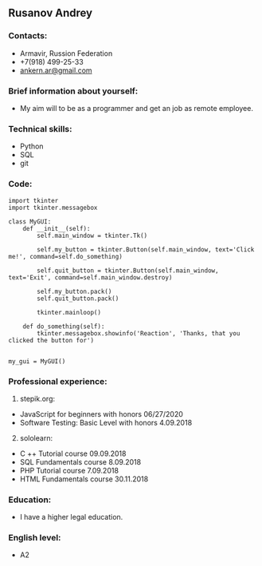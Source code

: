﻿##  Rusanov Andrey
### Contacts:
- Armavir, Russion Federation
- +7(918) 499\-25\-33
- ankern.ar@gmail.com

### Brief information about yourself:
- My aim will to be as a programmer and get an job as remote employee.

### Technical skills:
- Python
- SQL
- git

### Code:
```
import tkinter
import tkinter.messagebox

class MyGUI:
    def __init__(self):
        self.main_window = tkinter.Tk()

        self.my_button = tkinter.Button(self.main_window, text='Click me!', command=self.do_something)

        self.quit_button = tkinter.Button(self.main_window, text='Exit', command=self.main_window.destroy)

        self.my_button.pack()
        self.quit_button.pack()

        tkinter.mainloop()

    def do_something(self):
        tkinter.messagebox.showinfo('Reaction', 'Thanks, that you clicked the button for')


my_gui = MyGUI()
```

### Professional experience:
1. stepik.org:
- JavaScript for beginners with honors 06/27/2020
- Software Testing: Basic Level with honors 4.09.2018
2. sololearn:
- C ++ Tutorial course 09.09.2018
- SQL Fundamentals course 8.09.2018
- PHP Tutorial course 7.09.2018
- HTML Fundamentals course 30.11.2018

### Education: 
- I have a higher legal education.

### English level:
- A2
